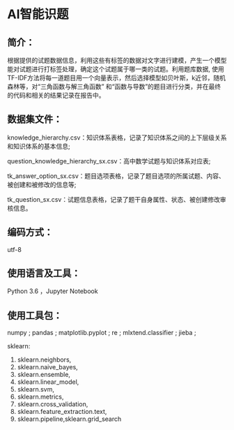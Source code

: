# AI智能识题
## 简介：
根据提供的试题数据信息，利用这些有标签的数据对文字进行建模，产生一个模型能对试题进行打标签处理，确定这个试题属于哪一类的试题。利用题库数据, 使用TF-IDF方法将每一道题目用一个向量表示，然后选择模型如贝叶斯，k近邻，随机森林等，对“三角函数与解三角函数” 和“函数与导数”的题目进行分类，并在最终的代码和相关的结果记录在报告中。
## 数据集文件：
	
  knowledge_hierarchy.csv：知识体系表格，记录了知识体系之间的上下层级关系和知识体系的基本信息;
	
  question_knowledge_hierarchy_sx.csv：高中数学试题与知识体系对应表;
	
  tk_answer_option_sx.csv：题目选项表格，记录了题目选项的所属试题、内容、被创建和被修改的信息等;
	
  tk_question_sx.csv：试题信息表格，记录了题干自身属性、状态、被创建修改审核信息。
## 编码方式：
utf-8
## 使用语言及工具：
Python 3.6 ，Jupyter Notebook
## 使用工具包：

numpy ; pandas ; matplotlib.pyplot ; re ; mlxtend.classifier ; jieba ;

sklearn:
1.	sklearn.neighbors,
2.	sklearn.naive_bayes,
3.	sklearn.ensemble, 
4.	sklearn.linear_model,
5.	sklearn.svm,
6.	sklearn.metrics,
7.	sklearn.cross_validation, 
8.	sklearn.feature_extraction.text, 
9.	sklearn.pipeline,sklearn.grid_search

